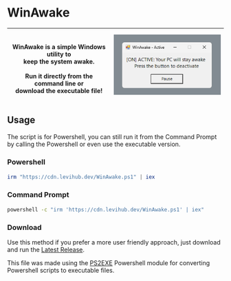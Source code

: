 # WinAwake

<div align="center">

| <br><p align="center">**WinAwake** is a simple Windows utility to<br>keep the system awake.<br><br>Run it directly from the command line or<br>download the executable file!</p> | ![screenshot.png](screenshot.png) |
| :--- | :---: |

</div>


## Usage
The script is for Powershell, you can still run it from the Command Prompt by calling the Powershell or even use the executable version.


### Powershell
```ps1
irm "https://cdn.levihub.dev/WinAwake.ps1" | iex
```


### Command Prompt
```bat
powershell -c "irm 'https://cdn.levihub.dev/WinAwake.ps1' | iex"
```


### Download
Use this method if you prefer a more user friendly approach, just download and run the [Latest Release](https://cdn.levihub.dev/WinAwake.exe).

This file was made using the [PS2EXE](https://github.com/MScholtes/PS2EXE) Powershell module for converting Powershell scripts to executable files.